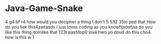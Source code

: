 # Java-Game-Snake
4
g4
bf
r4
how would you decipher a thing
I don't
5
532
35io
ped
that
How do you liek this4awtasdv
I just loves coding as you knowfijsdofjsa
do you like this thing domlike that
123t
pasfdop0
love hwo yo doud do this
cho4
how is this
w
1
